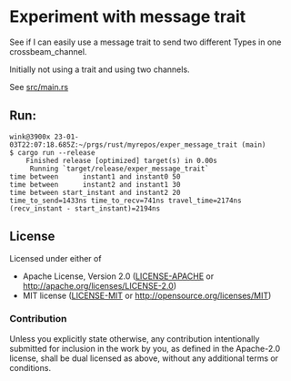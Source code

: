 # Experiment with message trait

See if I can easily use a message trait to send
two different Types in one crossbeam_channel.

Initially not using a trait and using two channels.

See [src/main.rs](/src/main.rs)

## Run:

```
wink@3900x 23-01-03T22:07:18.685Z:~/prgs/rust/myrepos/exper_message_trait (main)
$ cargo run --release
    Finished release [optimized] target(s) in 0.00s
     Running `target/release/exper_message_trait`
time between      instant1 and instant0 50
time between      instant2 and instant1 30
time between start_instant and instant2 20
time_to_send=1433ns time_to_recv=741ns travel_time=2174ns
(recv_instant - start_instant)=2194ns
```

## License

Licensed under either of

- Apache License, Version 2.0 ([LICENSE-APACHE](LICENSE-APACHE) or http://apache.org/licenses/LICENSE-2.0)
- MIT license ([LICENSE-MIT](LICENSE-MIT) or http://opensource.org/licenses/MIT)

### Contribution

Unless you explicitly state otherwise, any contribution intentionally submitted
for inclusion in the work by you, as defined in the Apache-2.0 license, shall
be dual licensed as above, without any additional terms or conditions.
